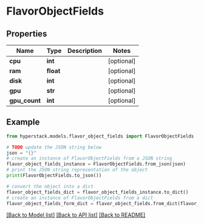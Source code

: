 # FlavorObjectFields


## Properties

Name | Type | Description | Notes
------------ | ------------- | ------------- | -------------
**cpu** | **int** |  | [optional] 
**ram** | **float** |  | [optional] 
**disk** | **int** |  | [optional] 
**gpu** | **str** |  | [optional] 
**gpu_count** | **int** |  | [optional] 

## Example

```python
from hyperstack.models.flavor_object_fields import FlavorObjectFields

# TODO update the JSON string below
json = "{}"
# create an instance of FlavorObjectFields from a JSON string
flavor_object_fields_instance = FlavorObjectFields.from_json(json)
# print the JSON string representation of the object
print(FlavorObjectFields.to_json())

# convert the object into a dict
flavor_object_fields_dict = flavor_object_fields_instance.to_dict()
# create an instance of FlavorObjectFields from a dict
flavor_object_fields_form_dict = flavor_object_fields.from_dict(flavor_object_fields_dict)
```
[[Back to Model list]](../README.md#documentation-for-models) [[Back to API list]](../README.md#documentation-for-api-endpoints) [[Back to README]](../README.md)


